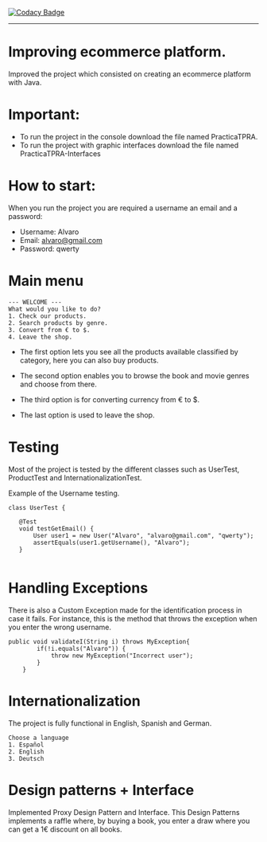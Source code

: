 [![Codacy Badge](https://api.codacy.com/project/badge/Grade/2e09dc1efa5049719338b24083c388af)](https://www.codacy.com/app/varorb99/Prueba2?utm_source=github.com&amp;utm_medium=referral&amp;utm_content=varorb99/Prueba2&amp;utm_campaign=Badge_Grade)

-----------------------------------
# Improving ecommerce platform.
Improved the project which consisted on creating an ecommerce platform with Java.

# Important:

+ To run the project in the console download the file named PracticaTPRA.
+ To run the project with graphic interfaces download the file named PracticaTPRA-Interfaces

# How to start:

When you run the project you are required a username an email and a password:

+ Username: Alvaro
+ Email: alvaro@gmail.com
+ Password: qwerty


# Main menu
 ```
--- WELCOME ---
What would you like to do?
 1. Check our products.
 2. Search products by genre.
 3. Convert from € to $.
 4. Leave the shop.
```

+ The first option lets you see all the products available classified by category, here you can also buy products.

+ The second option enables you to browse the book and movie genres and choose from there.

+ The third option is for converting currency from € to $.

+ The last option is used to leave the shop.

# Testing

Most of the project is tested by the different classes such as UserTest, ProductTest and InternationalizationTest.

Example of the Username testing.

 ```
class UserTest {

	@Test
	void testGetEmail() {
		User user1 = new User("Alvaro", "alvaro@gmail.com", "qwerty");
		assertEquals(user1.getUsername(), "Alvaro");
	}
	
```

# Handling Exceptions

There is also a Custom Exception made for the identification process in case it fails. For instance, this is the method that throws the exception when you enter the wrong username.

```
public void validateI(String i) throws MyException{
		if(!i.equals("Alvaro")) {
			throw new MyException("Incorrect user");
		}
	}
```

# Internationalization

The project is fully functional in English, Spanish and German.
```
Choose a language
1. Español
2. English
3. Deutsch
```

# Design patterns + Interface

Implemented Proxy Design Pattern and Interface.
This Design Patterns implements a raffle where, by buying a book, you enter a draw where you can get a 1€ discount on all books.
